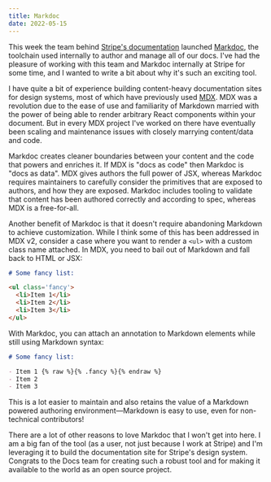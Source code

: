 ```yaml
---
title: Markdoc
date: 2022-05-15
---
```


This week the team behind [Stripe's documentation](https://stripe.com/docs) launched [Markdoc](https://markdoc.io), the toolchain used internally to author and manage all of our docs. I've had the pleasure of working with this team and Markdoc internally at Stripe for some time, and I wanted to write a bit about why it's such an exciting tool.

I have quite a bit of experience building content-heavy documentation sites for design systems, most of which have previously used [MDX](https://mdxjs.com). MDX was a revolution due to the ease of use and familiarity of Markdown married with the power of being able to render arbitrary React components within your document. But in every MDX project I've worked on there have eventually been scaling and maintenance issues with closely marrying content/data and code.

Markdoc creates cleaner boundaries between your content and the code that powers and enriches it. If MDX is "docs as code" then Markdoc is "docs as data". MDX gives authors the full power of JSX, whereas Markdoc requires maintainers to carefully consider the primitives that are exposed to authors, and how they are exposed. Markdoc includes tooling to validate that content has been authored correctly and according to spec, whereas MDX is a free-for-all.

Another benefit of Markdoc is that it doesn't require abandoning Markdown to achieve customization. While I think some of this has been addressed in MDX v2, consider a case where you want to render a `<ul>` with a custom class name attached. In MDX, you need to bail out of Markdown and fall back to HTML or JSX:

```md
# Some fancy list:

<ul class='fancy'>
  <li>Item 1</li>
  <li>Item 2</li>
  <li>Item 3</li>
</ul>
```

With Markdoc, you can attach an annotation to Markdown elements while still using Markdown syntax:

```md
# Some fancy list:

- Item 1 {% raw %}{% .fancy %}{% endraw %}
- Item 2
- Item 3
```

This is a lot easier to maintain and also retains the value of a Markdown powered authoring environment—Markdown is easy to use, even for non-technical contributors!

There are a lot of other reasons to love Markdoc that I won't get into here. I am a big fan of the tool (as a user, not just because I work at Stripe) and I'm leveraging it to build the documentation site for Stripe's design system. Congrats to the Docs team for creating such a robust tool and for making it available to the world as an open source project.
